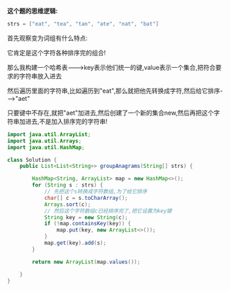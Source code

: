 **这个题的思维逻辑:**

```java
strs = ["eat", "tea", "tan", "ate", "nat", "bat"]
```

首先观察变为词组有什么特点:

它肯定是这个字符各种排序完的组合!

那么我构建一个哈希表--->key表示他们统一的键,value表示一个集合,把符合要求的字符串放入进去

然后遍历里面的字符串,比如遍历到"eat",那么就把他先转换成字符,然后给它排序--->"aet"

只要键中不存在,就把"aet"加进去,然后创建了一个新的集合new,然后再把这个字符串加进去,不是加入排序完的字符串!

```java
import java.util.ArrayList;
import java.util.Arrays;
import java.util.HashMap;

class Solution {
    public List<List<String>> groupAnagrams(String[] strs) {

        HashMap<String, ArrayList> map = new HashMap<>();
        for (String s : strs) {
            // 先把这个s转换成字符数组,为了给它排序
            char[] c = s.toCharArray();
            Arrays.sort(c);
            // 然后这个字符数组c已经排序完了,把它设置为key键
            String key = new String(c);
            if (!map.containsKey(key)) {
                map.put(key, new ArrayList<>());
            }
            map.get(key).add(s);
        }

        return new ArrayList(map.values());

    }
}
```

